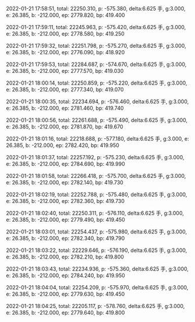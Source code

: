 2022-01-21 17:58:51, total: 22250.310, p: -575.380, delta:6.625 手, g:3.000, e: 26.385, b: -212.000, ep: 2779.820, bp: 419.400

2022-01-21 17:59:11, total: 22245.963, p: -575.420, delta:6.625 手, g:3.000, e: 26.385, b: -212.000, ep: 2778.580, bp: 419.250

2022-01-21 17:59:32, total: 22251.798, p: -575.270, delta:6.625 手, g:3.000, e: 26.385, b: -212.000, ep: 2776.090, bp: 418.920

2022-01-21 17:59:53, total: 22284.687, p: -574.670, delta:6.625 手, g:3.000, e: 26.385, b: -212.000, ep: 2777.570, bp: 419.030

2022-01-21 18:00:14, total: 22250.859, p: -575.220, delta:6.625 手, g:3.000, e: 26.385, b: -212.000, ep: 2777.340, bp: 419.070

2022-01-21 18:00:35, total: 22234.694, p: -576.460, delta:6.625 手, g:3.000, e: 26.385, b: -212.000, ep: 2781.460, bp: 419.740

2022-01-21 18:00:56, total: 22261.688, p: -575.490, delta:6.625 手, g:3.000, e: 26.385, b: -212.000, ep: 2781.870, bp: 419.670

2022-01-21 18:01:16, total: 22218.688, p: -577.180, delta:6.625 手, g:3.000, e: 26.385, b: -212.000, ep: 2782.420, bp: 419.950

2022-01-21 18:01:37, total: 22257.192, p: -575.230, delta:6.625 手, g:3.000, e: 26.385, b: -212.000, ep: 2784.690, bp: 419.990

2022-01-21 18:01:58, total: 22266.418, p: -575.700, delta:6.625 手, g:3.000, e: 26.385, b: -212.000, ep: 2782.140, bp: 419.730

2022-01-21 18:02:19, total: 22252.788, p: -575.480, delta:6.625 手, g:3.000, e: 26.385, b: -212.000, ep: 2782.360, bp: 419.730

2022-01-21 18:02:40, total: 22250.311, p: -576.110, delta:6.625 手, g:3.000, e: 26.385, b: -212.000, ep: 2779.490, bp: 419.450

2022-01-21 18:03:01, total: 22254.437, p: -575.980, delta:6.625 手, g:3.000, e: 26.385, b: -212.000, ep: 2782.340, bp: 419.790

2022-01-21 18:03:22, total: 22229.646, p: -576.190, delta:6.625 手, g:3.000, e: 26.385, b: -212.000, ep: 2782.210, bp: 419.800

2022-01-21 18:03:43, total: 22234.936, p: -575.360, delta:6.625 手, g:3.000, e: 26.385, b: -212.000, ep: 2784.240, bp: 419.950

2022-01-21 18:04:04, total: 22254.209, p: -575.970, delta:6.625 手, g:3.000, e: 26.385, b: -212.000, ep: 2779.630, bp: 419.450

2022-01-21 18:04:25, total: 22205.117, p: -578.760, delta:6.625 手, g:3.000, e: 26.385, b: -212.000, ep: 2779.640, bp: 419.800
